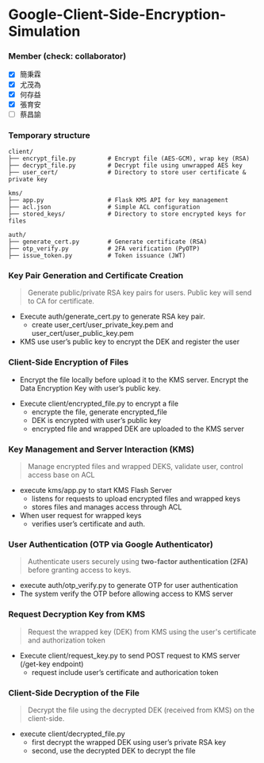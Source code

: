 
# Google-Client-Side-Encryption-Simulation  

### Member (check: collaborator)
- [x] 簡秉霖
- [x] 尤茂為
- [x] 何存益
- [x] 張育安
- [ ] 蔡昌諭  

### Temporary structure
```
client/
├── encrypt_file.py         # Encrypt file (AES-GCM), wrap key (RSA)
├── decrypt_file.py         # Decrypt file using unwrapped AES key
├── user_cert/              # Directory to store user certificate & private key

kms/
├── app.py                  # Flask KMS API for key management
├── acl.json                # Simple ACL configuration
├── stored_keys/            # Directory to store encrypted keys for files

auth/
├── generate_cert.py        # Generate certificate (RSA)
├── otp_verify.py           # 2FA verification (PyOTP)
├── issue_token.py          # Token issuance (JWT)
```

### Key Pair Generation and Certificate Creation

> Generate public/private RSA key pairs for users. Public key will send to CA for certificate.
> 
- Execute auth/generate_cert.py to generate RSA key pair.
    - create user_cert/user_private_key.pem and  user_cert/user_public_key.pem
- KMS use user’s public key to encrypt the DEK and register the user

### Client-Side Encryption of Files

- Encrypt the file locally before upload it to the KMS server. Encrypt the Data Encryption Key with user’s public key.
> 
- Execute client/encrypted_file.py to encrypt a file
    - encrypte the file, generate encrypted_file
    - DEK is encrypted with user’s public key
    - encrypted file and wrapped DEK are uploaded to the KMS server

###  Key Management and Server Interaction (KMS)

> Manage encrypted files and wrapped DEKS, validate user, control access base on ACL
> 
- execute kms/app.py to start KMS Flash Server
    - listens for requests to upload encrypted files and wrapped keys
    - stores files and manages access through ACL
- When user request for wrapped keys
    - verifies user’s certificate and auth.

### User Authentication (OTP via Google Authenticator)

> Authenticate users securely using **two-factor authentication (2FA)** before granting access to keys.
> 
- execute auth/otp_verify.py to generate OTP for user authentication
- The system verify the OTP before allowing access to KMS server

### Request Decryption Key from KMS

> Request the wrapped key (DEK) from KMS using the user's certificate and authorization token
> 
- Execute client/request_key.py to send POST request to KMS server (/get-key endpoint)
    - request include user’s certificate and authorication token

### Client-Side Decryption of the File

> Decrypt the file using the decrypted DEK (received from KMS) on the client-side.
> 
- execute client/decrypted_file.py 
    - first decrypt the wrapped DEK using user’s private RSA key
    - second, use the decrypted DEK to decrypt the file
